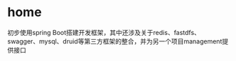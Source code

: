 # home
初步使用spring Boot搭建开发框架，其中还涉及关于redis、fastdfs、swagger、mysql、druid等第三方框架的整合，并为另一个项目management提供接口

